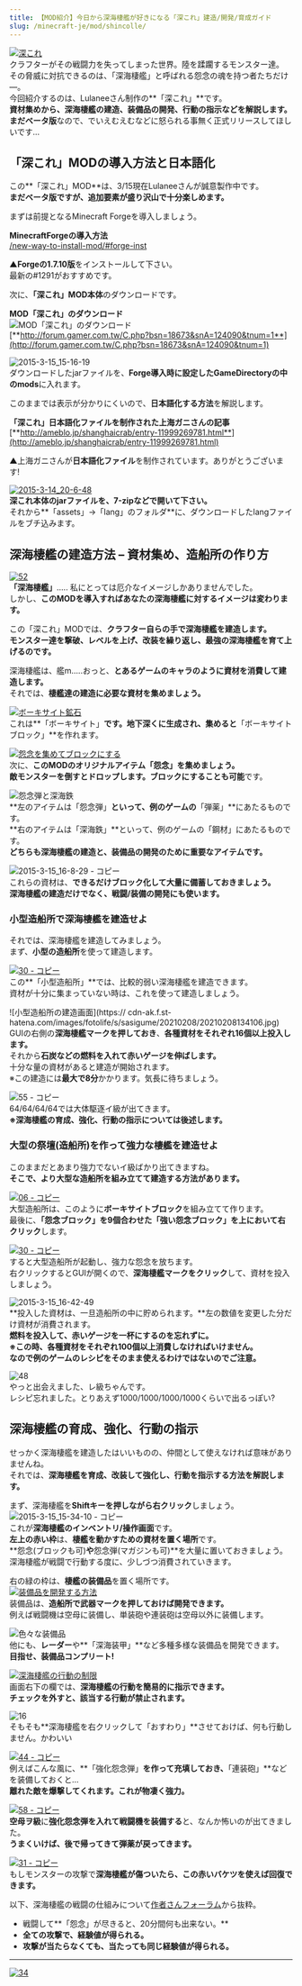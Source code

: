 ```yaml
---
title: 【MOD紹介】今日から深海棲艦が好きになる「深これ」建造/開発/育成ガイド
slug: /minecraft-je/mod/shincolle/
---
```


[![深これ](https://cdn-ak.f.st-hatena.com/images/fotolife/s/sasigume/20210208/20210208141616.png)](#5/e/5ef1833d.png "深これ")  
クラフターがその戦闘力を失ってしまった世界。陸を蹂躙するモンスター達。  
その脅威に対抗できるのは、「深海棲艦」と呼ばれる怨念の魂を持つ者たちだけ―。   
今回紹介するのは、Lulaneeさん制作の**「深これ」**です。  
**資材集めから、深海棲艦の建造、装備品の開発、行動の指示などを解説します。**  
**まだベータ版**なので、でいえむえむなどに怒られる事無く正式リリースしてほしいです…  

## 「深これ」MODの導入方法と日本語化

この**「深これ」MOD**は、3/15現在Lulaneeさんが誠意製作中です。  
**まだベータ版ですが、追加要素が盛り沢山で十分楽しめます。**

まずは前提となるMinecraft Forgeを導入しましょう。

**MinecraftForgeの導入方法**  
[/new-way-to-install-mod/#forge-inst](/minecraft-je/howto/install-forge/#forge-inst "MinecraftForgeの導入方法")

▲**Forgeの1.7.10版**をインストールして下さい。  
最新の#1291がおすすめです。

次に、**「深これ」MOD本体**のダウンロードです。

**MOD「深これ」のダウンロード**  
![MOD「深これ」のダウンロード](https://cdn-ak.f.st-hatena.com/images/fotolife/s/sasigume/20210208/20210208131142.jpg)  
[**http://forum.gamer.com.tw/C.php?bsn=18673&snA=124090&tnum=1**](http://forum.gamer.com.tw/C.php?bsn=18673&snA=124090&tnum=1)

![2015-3-15_15-16-19](https://cdn-ak.f.st-hatena.com/images/fotolife/s/sasigume/20210208/20210208174742.jpg)  
ダウンロードしたjarファイルを、**Forge導入時に設定したGameDirectoryの中のmods**に入れます。

このままでは表示が分かりにくいので、**日本語化する方法**を解説します。

**「深これ」日本語化ファイルを制作された上海ガニさんの記事**  
[**http://ameblo.jp/shanghaicrab/entry-11999269781.html**](http://ameblo.jp/shanghaicrab/entry-11999269781.html)

▲上海ガニさんが**日本語化ファイル**を制作されています。ありがとうございます!

[![2015-3-14_20-6-48](https://cdn-ak.f.st-hatena.com/images/fotolife/s/sasigume/20210208/20210208134851.jpg)](#4/5/4524570e.jpg "2015-3-14_20-6-48")  
**深これ本体のjarファイルを、7-zipなどで開いて下さい。**  
それから**「assets」→「lang」のフォルダ**に、ダウンロードしたlangファイルをブチ込みます。

## 深海棲艦の建造方法 – 資材集め、造船所の作り方

[![52](https://cdn-ak.f.st-hatena.com/images/fotolife/s/sasigume/20210208/20210208124937.png)](#0/5/0573ebb9.png "52")  
**「深海棲艦」**….. 私にとっては厄介なイメージしかありませんでした。  
しかし、**このMODを導入すればあなたの深海棲艦に対するイメージは変わります。**

この「深これ」MODでは、**クラフター自らの手で深海棲艦を建造します。**  
****モンスター達を撃破、レベルを上げ**、**改装を繰り返し、最強の深海棲艦を育て上げるのです。****

深海棲艦は、艦m…..おっと、**とあるゲームのキャラのように資材を消費して建造します。**  
それでは、**棲艦達の建造に必要な資材を集めましょう。**

[![ボーキサイト鉱石](https://cdn-ak.f.st-hatena.com/images/fotolife/s/sasigume/20210208/20210208140822.png)](#5/7/57587cb4.png "58 - コピー")  
これは**「ボーキサイト」**です。地下深くに生成され、集めると**「ボーキサイトブロック」**を作れます。

[![怨念を集めてブロックにする](https://cdn-ak.f.st-hatena.com/images/fotolife/s/sasigume/20210208/20210208152002.jpg)](#9/a/9a1e0037.jpg "2015-3-15_14-3-55 - コピー")  
次に、**このMODのオリジナルアイテム「怨念」を集めましょう。**  
**敵モンスターを倒すとドロップします。ブロックにすることも可能**です。

![怨念弾と深海鉄](https://cdn-ak.f.st-hatena.com/images/fotolife/s/sasigume/20210208/20210208144119.jpg)  
**左のアイテムは「怨念弾」**といって、例のゲームの**「弾薬」**にあたるものです。  
**右のアイテムは「深海鉄」**といって、例のゲームの「鋼材」にあたるものです。  
**どちらも深海棲艦の建造と、装備品の開発のために重要なアイテムです。**

![2015-3-15_16-8-29 - コピー](https://cdn-ak.f.st-hatena.com/images/fotolife/s/sasigume/20210208/20210208141710.jpg)  
これらの資材は、**できるだけブロック化して大量に備蓄しておきましょう。**  
**深海棲艦の建造だけでなく、戦闘/装備の開発にも使います。**

### 小型造船所で深海棲艦を建造せよ

それでは、深海棲艦を建造してみましょう。  
まず、**小型の造船所**を使って建造します。

[![30 - コピー](https://cdn-ak.f.st-hatena.com/images/fotolife/s/sasigume/20210208/20210208152252.png)](#9/d/9d25b4e5.png "30 - コピー")  
この**「小型造船所」**では、比較的弱い深海棲艦を建造できます。  
資材が十分に集まっていない時は、これを使って建造しましょう。

![小型造船所の建造画面](https://
cdn-ak.f.st-hatena.com/images/fotolife/s/sasigume/20210208/20210208134106.jpg)  
GUIの右側の**深海棲艦マークを押しておき**、**各種資材をそれぞれ16個以上投入します。**  
それから**石炭などの燃料を入れて赤いゲージを伸ばします。**  
十分な量の資材があると建造が開始されます。  
※この建造には**最大で8分**かかります。気長に待ちましょう。

![55 - コピー](https://cdn-ak.f.st-hatena.com/images/fotolife/s/sasigume/20210208/20210208160925.png)  
64/64/64/64では大体駆逐イ級が出てきます。  
**※深海棲艦の育成、強化、行動の指示については後述します。**

### 大型の祭壇(造船所)を作って強力な棲艦を建造せよ

このままだとあまり強力でないイ級ばかり出てきますね。  
**そこで、より大型な造船所を組み立てて建造する方法があります。**

[![06 - コピー](https://cdn-ak.f.st-hatena.com/images/fotolife/s/sasigume/20210208/20210208160015.png)](#c/1/c15f26e4.png "06 - コピー")  
大型造船所は、このように**ボーキサイトブロック**を組み立てて作ります。  
最後に、**「怨念ブロック」を9個合わせた「強い怨念ブロック」**を上において**右クリック**します。

[![30 - コピー](https://cdn-ak.f.st-hatena.com/images/fotolife/s/sasigume/20210208/20210208133300.png)](#3/6/362fd968.png "30 - コピー")  
すると大型造船所が起動し、強力な怨念を放ちます。  
右クリックするとGUIが開くので、**深海棲艦マークをクリック**して、資材を投入しましょう。

![2015-3-15_16-42-49](https://cdn-ak.f.st-hatena.com/images/fotolife/s/sasigume/20210208/20210208164722.jpg)  
**投入した資材は、一旦造船所の中に貯められます。**左の数値を変更した分だけ資材が消費されます。  
**燃料を投入して、赤いゲージを一杯にするのを忘れずに。**  
**※この時、各種資材をそれぞれ100個以上消費しなければいけません。  
なので例のゲームのレシピをそのまま使えるわけではないのでご注意。**

![48](https://cdn-ak.f.st-hatena.com/images/fotolife/s/sasigume/20210208/20210208135232.png)  
やっと出会えました、レ級ちゃんです。  
レシピ忘れました。とりあえず1000/1000/1000/1000くらいで出るっぽい?

## 深海棲艦の育成、強化、行動の指示

せっかく深海棲艦を建造したはいいものの、仲間として使えなければ意味がありませんね。  
それでは、**深海棲艦を育成、改装して強化し、行動を指示する方法を解説します。**

まず、深海棲艦を**Shiftキーを押しながら右クリック**しましょう。  
![2015-3-15_15-34-10 - コピー](https://cdn-ak.f.st-hatena.com/images/fotolife/s/sasigume/20210208/20210208151253.jpg)  
これが**深海棲艦のインベントリ/操作画面**です。  
**左上の赤い枠**は、**棲艦を動かすための資材を置く場所**です。  
**怨念(ブロックも可)**や**怨念弾(マガジンも可)**を大量に置いておきましょう。  
深海棲艦が戦闘で行動する度に、少しづつ消費されていきます。

右の緑の枠は、**棲艦の装備品**を置く場所です。  
[![装備品を開発する方法](https://cdn-ak.f.st-hatena.com/images/fotolife/s/sasigume/20210208/20210208142126.jpg)](#6/3/6315fafb.jpg "2015-3-15_17-9-18")  
装備品は、**造船所で武器マークを押しておけば開発できます。**  
例えば戦闘機は空母に装備し、単装砲や連装砲は空母以外に装備します。

![色々な装備品](https://cdn-ak.f.st-hatena.com/images/fotolife/s/sasigume/20210208/20210208164725.jpg)  
他にも、**レーダー**や**「深海装甲」**など多種多様な装備品を開発できます。  
**目指せ、装備品コンプリート!**

[![深海棲艦の行動の制限](https://cdn-ak.f.st-hatena.com/images/fotolife/s/sasigume/20210208/20210208083214.jpg)](#3/0/30366484.jpg "2015-3-15_19-18-13 - コピー")  
画面右下の欄では、**深海棲艦の行動を簡易的に指示できます。**  
**チェックを外すと、該当する行動が禁止されます。**

![16](https://cdn-ak.f.st-hatena.com/images/fotolife/s/sasigume/20210208/20210208180755.png)  
そもそも**深海棲艦を右クリックして「おすわり」**させておけば、何も行動しません。かわいい

[![44 - コピー](https://cdn-ak.f.st-hatena.com/images/fotolife/s/sasigume/20210208/20210208083348.png)](#3/2/3271a550.png "44 - コピー")  
例えばこんな風に、**「強化怨念弾」**を作って充填しておき、**「連装砲」**などを装備しておくと…  
**離れた敵を爆撃してくれます。これが物凄く強力。**

[![58 - コピー](https://cdn-ak.f.st-hatena.com/images/fotolife/s/sasigume/20210208/20210208152202.png)](#9/c/9c0e256a.png "58 - コピー")  
**空母ヲ級**に**強化怨念弾を入れて戦闘機を装備する**と、なんか怖いのが出てきました。  
**うまくいけば、後で帰ってきて弾薬が戻ってきます。**

[![31 - コピー](https://cdn-ak.f.st-hatena.com/images/fotolife/s/sasigume/20210208/20210208132214.png)](#2/6/2626ab81.png "31 - コピー")  
もしモンスターの攻撃で**深海棲艦が傷ついたら、この赤いバケツを使えば回復できます。**

以下、深海棲艦の戦闘の仕組みについて[作者さんフォーラム](http://forum.gamer.com.tw/C.php?bsn=18673&snA=124090&tnum=1)から抜粋。

*   戦闘して**「怨念」が尽きると、20分間何も出来ない。**
*   **全ての攻撃で、経験値が得られる。**
*   **攻撃が当たらなくても、当たっても同じ経験値が得られる。**

---

[![34](https://cdn-ak.f.st-hatena.com/images/fotolife/s/sasigume/20210208/20210208152626.png)](#a/0/a0165deb.png "34")
